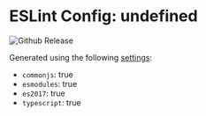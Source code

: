 # ESLint Config: undefined

![Github Release](https://img.shields.io/github/v/release/wildpeaks/packages-eslint-config.svg?label=Release&logo=github&logoColor=eceff4&colorA=4c566a&colorB=11abfb)

Generated using the following [settings](https://github.com/wildpeaks/packages-eslint-config#readme):

- `commonjs`: true
- `esmodules`: true
- `es2017`: true
- `typescript`: true
	